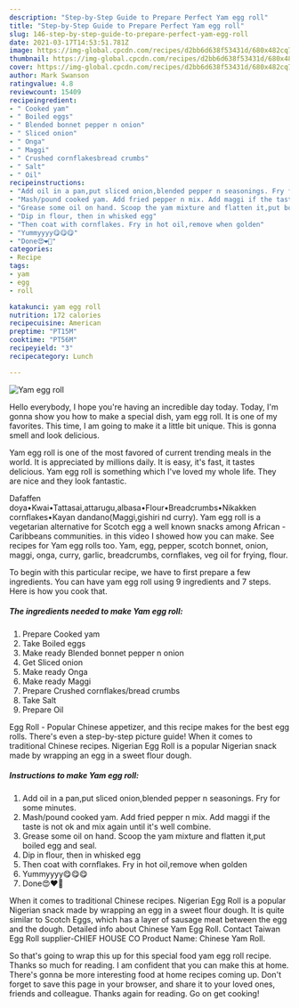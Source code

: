 ```yaml
---
description: "Step-by-Step Guide to Prepare Perfect Yam egg roll"
title: "Step-by-Step Guide to Prepare Perfect Yam egg roll"
slug: 146-step-by-step-guide-to-prepare-perfect-yam-egg-roll
date: 2021-03-17T14:53:51.781Z
image: https://img-global.cpcdn.com/recipes/d2bb6d638f53431d/680x482cq70/yam-egg-roll-recipe-main-photo.jpg
thumbnail: https://img-global.cpcdn.com/recipes/d2bb6d638f53431d/680x482cq70/yam-egg-roll-recipe-main-photo.jpg
cover: https://img-global.cpcdn.com/recipes/d2bb6d638f53431d/680x482cq70/yam-egg-roll-recipe-main-photo.jpg
author: Mark Swanson
ratingvalue: 4.8
reviewcount: 15409
recipeingredient:
- " Cooked yam"
- " Boiled eggs"
- " Blended bonnet pepper n onion"
- " Sliced onion"
- " Onga"
- " Maggi"
- " Crushed cornflakesbread crumbs"
- " Salt"
- " Oil"
recipeinstructions:
- "Add oil in a pan,put sliced onion,blended pepper n seasonings. Fry for some minutes."
- "Mash/pound cooked yam. Add fried pepper n mix. Add maggi if the taste is not ok and mix again until it&#39;s well combine."
- "Grease some oil on hand. Scoop the yam mixture and flatten it,put boiled egg and seal."
- "Dip in flour, then in whisked egg"
- "Then coat with cornflakes. Fry in hot oil,remove when golden"
- "Yummyyyy😋😋😋"
- "Done😍❤🤤"
categories:
- Recipe
tags:
- yam
- egg
- roll

katakunci: yam egg roll 
nutrition: 172 calories
recipecuisine: American
preptime: "PT15M"
cooktime: "PT56M"
recipeyield: "3"
recipecategory: Lunch

---
```



![Yam egg roll](https://img-global.cpcdn.com/recipes/d2bb6d638f53431d/680x482cq70/yam-egg-roll-recipe-main-photo.jpg)

Hello everybody, I hope you're having an incredible day today. Today, I'm gonna show you how to make a special dish, yam egg roll. It is one of my favorites. This time, I am going to make it a little bit unique. This is gonna smell and look delicious.

Yam egg roll is one of the most favored of current trending meals in the world. It is appreciated by millions daily. It is easy, it's fast, it tastes delicious. Yam egg roll is something which I've loved my whole life. They are nice and they look fantastic.

Dafaffen doya•Kwai•Tattasai,attarugu,albasa•Flour•Breadcrumbs•Nikakken cornflakes•Kayan dandano(Maggi,gishiri nd curry). Yam egg roll is a vegetarian alternative for Scotch egg a well known snacks among African - Caribbeans communities. in this video I showed how you can make. See recipes for Yam egg rolls too. Yam, egg, pepper, scotch bonnet, onion, maggi, onga, curry, garlic, breadcrumbs, cornflakes, veg oil for frying, flour.


To begin with this particular recipe, we have to first prepare a few ingredients. You can have yam egg roll using 9 ingredients and 7 steps. Here is how you cook that.

<!--inarticleads1-->

##### The ingredients needed to make Yam egg roll:

1. Prepare  Cooked yam
1. Take  Boiled eggs
1. Make ready  Blended bonnet pepper n onion
1. Get  Sliced onion
1. Make ready  Onga
1. Make ready  Maggi
1. Prepare  Crushed cornflakes/bread crumbs
1. Take  Salt
1. Prepare  Oil


Egg Roll - Popular Chinese appetizer, and this recipe makes for the best egg rolls. There&#39;s even a step-by-step picture guide! When it comes to traditional Chinese recipes. Nigerian Egg Roll is a popular Nigerian snack made by wrapping an egg in a sweet flour dough. 

<!--inarticleads2-->

##### Instructions to make Yam egg roll:

1. Add oil in a pan,put sliced onion,blended pepper n seasonings. Fry for some minutes.
1. Mash/pound cooked yam. Add fried pepper n mix. Add maggi if the taste is not ok and mix again until it&#39;s well combine.
1. Grease some oil on hand. Scoop the yam mixture and flatten it,put boiled egg and seal.
1. Dip in flour, then in whisked egg
1. Then coat with cornflakes. Fry in hot oil,remove when golden
1. Yummyyyy😋😋😋
1. Done😍❤🤤


When it comes to traditional Chinese recipes. Nigerian Egg Roll is a popular Nigerian snack made by wrapping an egg in a sweet flour dough. It is quite similar to Scotch Eggs, which has a layer of sausage meat between the egg and the dough. Detailed info about Chinese Yam Egg Roll. Contact Taiwan Egg Roll supplier-CHIEF HOUSE CO Product Name: Chinese Yam Roll. 

So that's going to wrap this up for this special food yam egg roll recipe. Thanks so much for reading. I am confident that you can make this at home. There's gonna be more interesting food at home recipes coming up. Don't forget to save this page in your browser, and share it to your loved ones, friends and colleague. Thanks again for reading. Go on get cooking!
